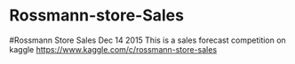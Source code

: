 # Rossmann-store-Sales
#Rossmann Store Sales Dec 14 2015  This is a sales forecast competition on kaggle https://www.kaggle.com/c/rossmann-store-sales 
